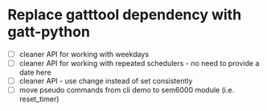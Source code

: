 # Replace gatttool dependency with gatt-python

- [ ] cleaner API for working with weekdays
- [ ] cleaner API for working with repeated schedulers - no need to provide a date here
- [ ] cleaner API - use change instead of set consistently
- [ ] move pseudo commands from cli demo to sem6000 module (i.e. reset\_timer)
